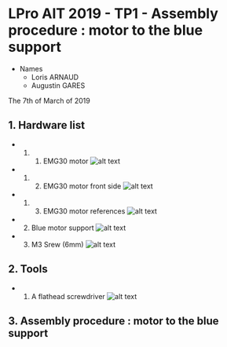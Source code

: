 # LPro AIT 2019 - TP1 - Assembly procedure : motor to the blue support

- Names
    - Loris ARNAUD
    - Augustin GARES

The 7th of March of 2019

## 1. Hardware list

- 1. 1. EMG30 motor
![alt text](/Pictures/Motor+reductor.jpg)
- 1. 2. EMG30 motor front side 
![alt text](/Pictures/front-side-motor.jpg)
- 1. 3. EMG30 motor references
![alt text](/Pictures/reference-motor.jpg)

- 2. Blue motor support
![alt text](/Pictures/Motor-shelf.jpg)

- 3. M3 Srew (6mm)
![alt text](/Pictures/screw.jpg)

## 2. Tools

- 1. A flathead screwdriver 
![alt text](/Pictures/screwdriver.jpg)

## 3. Assembly procedure : motor to the blue support

